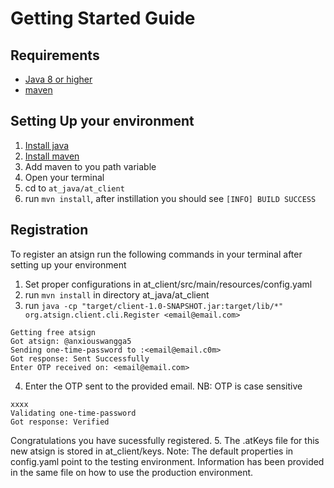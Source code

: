 # Getting Started Guide



## Requirements

* [Java 8 or higher](https://www.java.com/en/download/)
* [maven](https://maven.apache.org/download.cgi)

## Setting Up your environment

1. [Install java](https://www.java.com/en/download/help/download_options.html)
2. [Install maven](https://maven.apache.org/install.html)
3. Add maven to you path variable
4. Open your terminal 
5. cd to `at_java/at_client`
6. run `mvn install`, after instillation you should see `[INFO] BUILD SUCCESS`

## Registration

To register an atsign run the following commands in your terminal after setting up your environment

1. Set proper configurations in at_client/src/main/resources/config.yaml
2. run `mvn install` in directory at_java/at_client
3. run `java -cp "target/client-1.0-SNAPSHOT.jar:target/lib/*" org.atsign.client.cli.Register <email@email.com>`

```
Getting free atsign
Got atsign: @anxiouswangga5
Sending one-time-password to :<email@email.c0m>
Got response: Sent Successfully
Enter OTP received on: <email@email.com>
```
4. Enter the OTP sent to the provided email. NB: OTP is case sensitive
```
xxxx
Validating one-time-password
Got response: Verified
```
Congratulations you have sucessfully registered.
5. The .atKeys file for this new atsign is stored in at_client/keys.
Note: The default properties in config.yaml point to the testing environment. Information has been provided in the same file on how to use the production environment.

